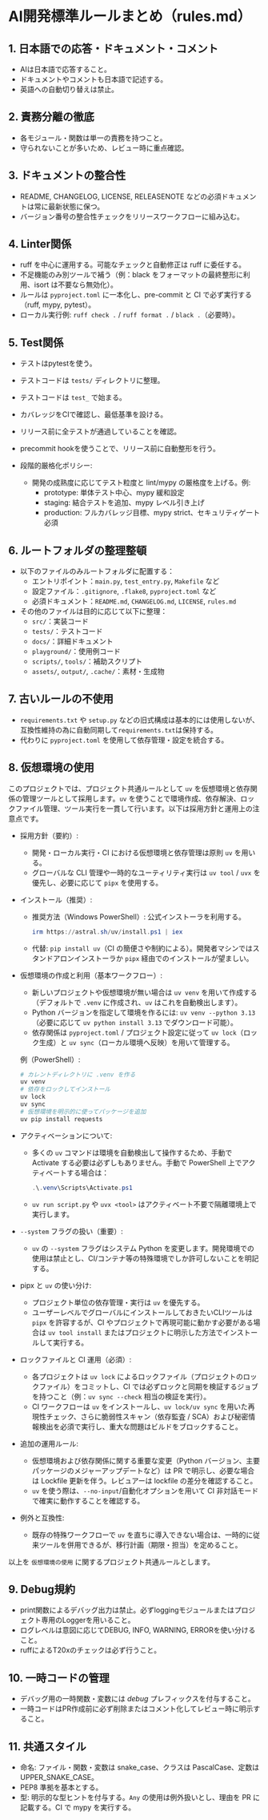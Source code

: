 
# AI開発標準ルールまとめ（rules.md）

## 1. 日本語での応答・ドキュメント・コメント
- AIは日本語で応答すること。
- ドキュメントやコメントも日本語で記述する。
- 英語への自動切り替えは禁止。

## 2. 責務分離の徹底
- 各モジュール・関数は単一の責務を持つこと。
- 守られないことが多いため、レビュー時に重点確認。

## 3. ドキュメントの整合性
- README, CHANGELOG, LICENSE, RELEASENOTE などの必須ドキュメントは常に最新状態に保つ。
- バージョン番号の整合性チェックをリリースワークフローに組み込む。

## 4. Linter関係
- ruff を中心に運用する。可能なチェックと自動修正は ruff に委任する。
- 不足機能のみ別ツールで補う（例：black をフォーマットの最終整形に利用、isort は不要なら無効化）。
- ルールは `pyproject.toml` に一本化し、pre-commit と CI で必ず実行する（ruff, mypy, pytest）。
- ローカル実行例: `ruff check .` / `ruff format .` / `black .`（必要時）。

## 5. Test関係
- テストはpytestを使う。
- テストコードは `tests/` ディレクトリに整理。
- テストコードは `test_` で始まる。
- カバレッジをCIで確認し、最低基準を設ける。
- リリース前に全テストが通過していることを確認。
- precommit hookを使うことで、リリース前に自動整形を行う。

- 段階的厳格化ポリシー:
  - 開発の成熟度に応じてテスト粒度と lint/mypy の厳格度を上げる。例:
    - prototype: 単体テスト中心、mypy 緩和設定
    - staging: 結合テストを追加、mypy レベル引き上げ
    - production: フルカバレッジ目標、mypy strict、セキュリティゲート必須

## 6. ルートフォルダの整理整頓
- 以下のファイルのみルートフォルダに配置する：
  - エントリポイント：`main.py`, `test_entry.py`, `Makefile` など
  - 設定ファイル：`.gitignore`, `.flake8`, `pyproject.toml` など
  - 必須ドキュメント：`README.md`, `CHANGELOG.md`, `LICENSE`, `rules.md`
- その他のファイルは目的に応じて以下に整理：
  - `src/`：実装コード
  - `tests/`：テストコード
  - `docs/`：詳細ドキュメント
  - `playground/`：使用例コード
  - `scripts/`, `tools/`：補助スクリプト
  - `assets/`, `output/`, `.cache/`：素材・生成物

## 7. 古いルールの不使用
- `requirements.txt` や `setup.py` などの旧式構成は基本的には使用しないが、互換性維持の為に自動同期して`requirements.txt`は保持する。
- 代わりに `pyproject.toml` を使用して依存管理・設定を統合する。

## 8. 仮想環境の使用

このプロジェクトでは、プロジェクト共通ルールとして `uv` を仮想環境と依存関係の管理ツールとして採用します。`uv` を使うことで環境作成、依存解決、ロックファイル管理、ツール実行を一貫して行います。以下は採用方針と運用上の注意点です。

- 採用方針（要約）:
  - 開発・ローカル実行・CI における仮想環境と依存管理は原則 `uv` を用いる。
  - グローバルな CLI 管理や一時的なユーティリティ実行は `uv tool` / `uvx` を優先し、必要に応じて `pipx` を使用する。

- インストール（推奨）:
  - 推奨方法（Windows PowerShell）: 公式インストーラを利用する。
    ```powershell
    irm https://astral.sh/uv/install.ps1 | iex
    ```
  - 代替: `pip install uv`（CI の簡便さや制約による）。開発者マシンではスタンドアロンインストーラか `pipx` 経由でのインストールが望ましい。

- 仮想環境の作成と利用（基本ワークフロー）:
  - 新しいプロジェクトや仮想環境が無い場合は `uv venv` を用いて作成する（デフォルトで `.venv` に作成され、`uv` はこれを自動検出します）。
  - Python バージョンを指定して環境を作るには: `uv venv --python 3.13`（必要に応じて `uv python install 3.13` でダウンロード可能）。
  - 依存関係は `pyproject.toml` / プロジェクト設定に従って `uv lock`（ロック生成）と `uv sync`（ローカル環境へ反映）を用いて管理する。

  例（PowerShell）:
  ```powershell
  # カレントディレクトリに .venv を作る
  uv venv
  # 依存をロックしてインストール
  uv lock
  uv sync
  # 仮想環境を明示的に使ってパッケージを追加
  uv pip install requests
  ```

- アクティベーションについて:
  - 多くの `uv` コマンドは環境を自動検出して操作するため、手動で Activate する必要は必ずしもありません。手動で PowerShell 上でアクティベートする場合は：
    ```powershell
    .\.venv\Scripts\Activate.ps1
    ```
  - `uv run script.py` や `uvx <tool>` はアクティベート不要で隔離環境上で実行します。

- `--system` フラグの扱い（重要）:
  - `uv` の `--system` フラグはシステム Python を変更します。開発環境での使用は禁止とし、CI/コンテナ等の特殊環境でしか許可しないことを明記する。

- pipx と `uv` の使い分け:
  - プロジェクト単位の依存管理・実行は `uv` を優先する。
  - ユーザーレベルでグローバルにインストールしておきたいCLIツールは `pipx` を許容するが、CI やプロジェクトで再現可能に動かす必要がある場合は `uv tool install` またはプロジェクトに明示した方法でインストールして実行する。

- ロックファイルと CI 運用（必須）:
  - 各プロジェクトは `uv lock` によるロックファイル（プロジェクトのロックファイル）をコミットし、CI では必ずロックと同期を検証するジョブを持つこと（例：`uv sync --check` 相当の検証を実行）。
  - CI ワークフローは `uv` をインストールし、`uv lock/uv sync` を用いた再現性チェック、さらに脆弱性スキャン（依存監査 / SCA）および秘密情報検出を必須で実行し、重大な問題はビルドをブロックすること。

- 追加の運用ルール:
  - 仮想環境および依存関係に関する重要な変更（Python バージョン、主要パッケージのメジャーアップデートなど）は PR で明示し、必要な場合は Lockfile 更新を伴う。レビュアーは lockfile の差分を確認すること。
  - `uv` を使う際は、`--no-input`/自動化オプションを用いて CI 非対話モードで確実に動作することを確認する。

- 例外と互換性:
  - 既存の特殊ワークフローで `uv` を直ちに導入できない場合は、一時的に従来ツールを併用できるが、移行計画（期限・担当）を定めること。

以上を `仮想環境の使用` に関するプロジェクト共通ルールとします。

## 9. Debug規約
- print関数によるデバッグ出力は禁止。必ずloggingモジュールまたはプロジェクト専用のLoggerを用いること。
- ログレベルは意図に応じてDEBUG, INFO, WARNING, ERRORを使い分けること。
- ruffによるT20xのチェックは必ず行うこと。

## 10. 一時コードの管理
- デバッグ用の一時関数・変数には _debug_ プレフィックスを付与すること。
- 一時コードはPR作成前に必ず削除またはコメント化してレビュー時に明示すること。

## 11. 共通スタイル
- 命名: ファイル・関数・変数は snake_case、クラスは PascalCase、定数は UPPER_SNAKE_CASE。
- PEP8 準拠を基本とする。
- 型: 明示的な型ヒントを付与する。`Any` の使用は例外扱いとし、理由を PR に記載する。CI で mypy を実行する。